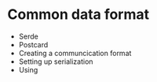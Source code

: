 # Common data format


- Serde
- Postcard
- Creating a communcication format
- Setting up serialization
- Using 